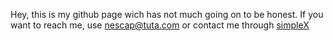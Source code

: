 Hey, this is my github page wich has not much going on to be honest. If you want to reach me, use nescap@tuta.com or contact me through [simpleX](https://simplex.chat/contact#/?v=2-7&smp=smp%3A%2F%2FUkMFNAXLXeAAe0beCa4w6X_zp18PwxSaSjY17BKUGXQ%3D%40smp12.simplex.im%2F0yicB-m8zvQM6tHh9AVY0_OBze_2qgTo%23%2F%3Fv%3D1-3%26dh%3DMCowBQYDK2VuAyEAr3pMMNFCAEYvoj89gZOTsoTr8hBKKYx9OLZQFzs1f0I%253D%26srv%3Die42b5weq7zdkghocs3mgxdjeuycheeqqmksntj57rmejagmg4eor5yd.onion)
